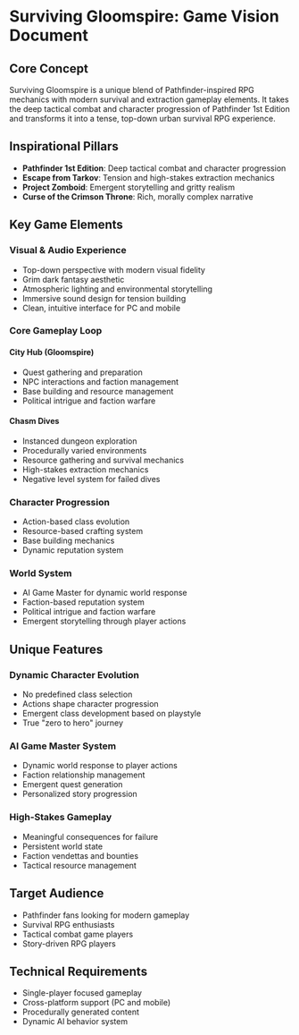 # Surviving Gloomspire: Game Vision Document

## Core Concept
Surviving Gloomspire is a unique blend of Pathfinder-inspired RPG mechanics with modern survival and extraction gameplay elements. It takes the deep tactical combat and character progression of Pathfinder 1st Edition and transforms it into a tense, top-down urban survival RPG experience.

## Inspirational Pillars
- **Pathfinder 1st Edition**: Deep tactical combat and character progression
- **Escape from Tarkov**: Tension and high-stakes extraction mechanics
- **Project Zomboid**: Emergent storytelling and gritty realism
- **Curse of the Crimson Throne**: Rich, morally complex narrative

## Key Game Elements

### Visual & Audio Experience
- Top-down perspective with modern visual fidelity
- Grim dark fantasy aesthetic
- Atmospheric lighting and environmental storytelling
- Immersive sound design for tension building
- Clean, intuitive interface for PC and mobile

### Core Gameplay Loop
#### City Hub (Gloomspire)
- Quest gathering and preparation
- NPC interactions and faction management
- Base building and resource management
- Political intrigue and faction warfare

#### Chasm Dives
- Instanced dungeon exploration
- Procedurally varied environments
- Resource gathering and survival mechanics
- High-stakes extraction mechanics
- Negative level system for failed dives

### Character Progression
- Action-based class evolution
- Resource-based crafting system
- Base building mechanics
- Dynamic reputation system

### World System
- AI Game Master for dynamic world response
- Faction-based reputation system
- Political intrigue and faction warfare
- Emergent storytelling through player actions

## Unique Features

### Dynamic Character Evolution
- No predefined class selection
- Actions shape character progression
- Emergent class development based on playstyle
- True "zero to hero" journey

### AI Game Master System
- Dynamic world response to player actions
- Faction relationship management
- Emergent quest generation
- Personalized story progression

### High-Stakes Gameplay
- Meaningful consequences for failure
- Persistent world state
- Faction vendettas and bounties
- Tactical resource management

## Target Audience
- Pathfinder fans looking for modern gameplay
- Survival RPG enthusiasts
- Tactical combat game players
- Story-driven RPG players

## Technical Requirements
- Single-player focused gameplay
- Cross-platform support (PC and mobile)
- Procedurally generated content
- Dynamic AI behavior system

